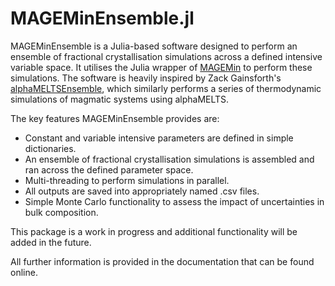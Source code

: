 # MAGEMinEnsemble.jl

MAGEMinEnsemble is a Julia-based software designed to perform an ensemble of fractional crystallisation simulations across a defined intensive variable space. It utilises the Julia wrapper of [MAGEMin](https://github.com/ComputationalThermodynamics/MAGEMin_C.jl) to perform these simulations. The software is heavily inspired by Zack Gainsforth's [alphaMELTSEnsemble](https://github.com/ZGainsforth/alphaMELTSEnsemble), which similarly performs a series of thermodynamic simulations of magmatic systems using alphaMELTS.

The key features MAGEMinEnsemble provides are:
- Constant and variable intensive parameters are defined in simple dictionaries.
- An ensemble of fractional crystallisation simulations is assembled and ran across the defined parameter space.
- Multi-threading to perform simulations in parallel.
- All outputs are saved into appropriately named .csv files.
- Simple Monte Carlo functionality to assess the impact of uncertainties in bulk composition.

This package is a work in progress and additional functionality will be added in the future.

All further information is provided in the documentation that can be found online.